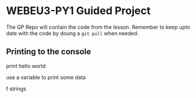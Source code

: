 # WEBEU3-PY1 Guided Project

The GP Repo will contain the code from the lesson. Remember to keep upto date with the code by doung a `git pull` when needed.

## Printing to the console

print hello world


use a variable to print some data


f strings

